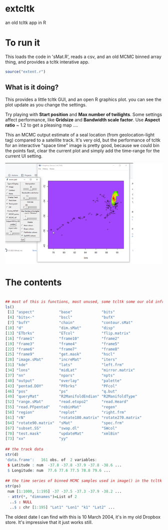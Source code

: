 # extcltk
an old tcltk app in R

# To run it

This loads the code in 'sMat.R', reads a csv, and an old MCMC binned array thing, and provides a tcltk interative app. 


```R
source("extent.r")
```

## What is it doing?

This provides a little tcltk GUI, and an open R graphics plot. you can see the plot update as you change the settings. 

Try playing with **Start position** and **Max number of twilights**. Some settings affect performance, like **Gridsize** and **Bandwidth scale factor**.  Use **Aspect ratio** ~ 1.2 to get a pleasing map .... 

This an MCMC output estimate of a seal location (from geolocation-light tag) compared to a satellite track. It's very old, but the performance of tcltk for an interactive "space time" image is pretty good, because we could bin the points fast, clear the current plot and simply add the time-range for the current UI setting. 


![](Untitled.png)


# The contents

```R

## most of this is functions, most unused, some tcltk some our old infra
ls()
 [1] "aspect"           "base"             "bits"            
 [4] "bits<-"           "bscl"             "bufX"            
 [7] "bufY"             "chain"            "contour.sMat"    
[10] "d"                "dim.sMat"         "disp"            
[13] "ETbrks"           "ETcol"            "flip.matrix"     
[16] "frame1"           "frame10"          "frame2"          
[19] "frame3"           "frame4"           "frame5"          
[22] "frame6"           "frame7"           "frame8"          
[25] "frame9"           "get.mask"         "hscl"            
[28] "image.sMat"       "increMat"         "iters"           
[31] "kde"              "lats"             "left.frm"        
[34] "lons"             "midLat"           "mirror.matrix"   
[37] "nn"               "npars"            "npts"            
[40] "output"           "overlay"          "palette"         
[43] "pentad.DOY"       "PFbrks"           "PFcol"           
[46] "pos"              "ps"               "q.but"           
[49] "queryMat"         "R2ManifoldEndian" "R2ManifoldType"  
[52] "range.sMat"       "read.etopo2"      "read.Heard"      
[55] "read.PFpentad"    "rebinMat"         "regen"           
[58] "region"           "replot"           "right.frm"       
[61] "rN"               "rotate180.matrix" "rotate270.matrix"
[64] "rotate90.matrix"  "sMat"             "spec.frm"        
[67] "subset.SS"        "swap.dl"          "SWcol"           
[70] "test.mask"        "updateMat"        "xmlBin"          
[73] "xx"               "yy"              

## the track data 
str(d)
'data.frame':   161 obs. of  2 variables:
 $ Latitude : num  -37.8 -37.8 -37.9 -37.8 -38.6 ...
 $ Longitude: num  77.6 77.6 77.5 78.8 79.6 ...

## the time series of binned MCMC samples used in image() in the tcltk app
str(ps)
 num [1:1000, 1:195] -37 -37.5 -37.3 -37.9 -38.2 ...
 - attr(*, "dimnames")=List of 2
  ..$ : NULL
  ..$ : chr [1:195] "Lat1" "Lon1" "k1" "Lat2" ...


```


The oldest date I can find with this is 10 March 2004, it's in my old Dropbox store. It's impressive that it just works still. 


